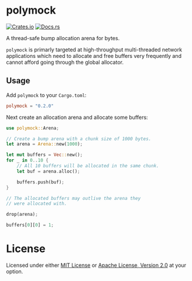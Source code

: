 # polymock

[![Crates.io](https://img.shields.io/crates/v/polymock)](https://crates.io/crates/polymock)
[![Docs.rs](https://img.shields.io/docsrs/polymock/latest)](https://docs.rs/polymock)

A thread-safe bump allocation arena for bytes.

`polymock` is primarly targeted at high-throughput multi-threaded network applications which
need to allocate and free buffers very frequently and cannot afford going through the global
allocator.

## Usage

Add `polymock` to your `Cargo.toml`:

```toml
polymock = "0.2.0"
```

Next create an allocation arena and allocate some buffers:

```rust
use polymock::Arena;

// Create a bump arena with a chunk size of 1000 bytes.
let arena = Arena::new(1000);

let mut buffers = Vec::new();
for _ in 0..10 {
    // All 10 buffers will be allocated in the same chunk.
    let buf = arena.alloc();

    buffers.push(buf);
}

// The allocated buffers may outlive the arena they
// were allocated with.

drop(arena);

buffers[0][0] = 1;
```

# License

Licensed under either [MIT License](https://github.com/MrGunflame/polymock-rs/blob/master/LICENSE-MIT) or [Apache License, Version 2.0](https://github.com/MrGunflame/polymock-rs/blob/master/LICENSE-APACHE) at your option.

